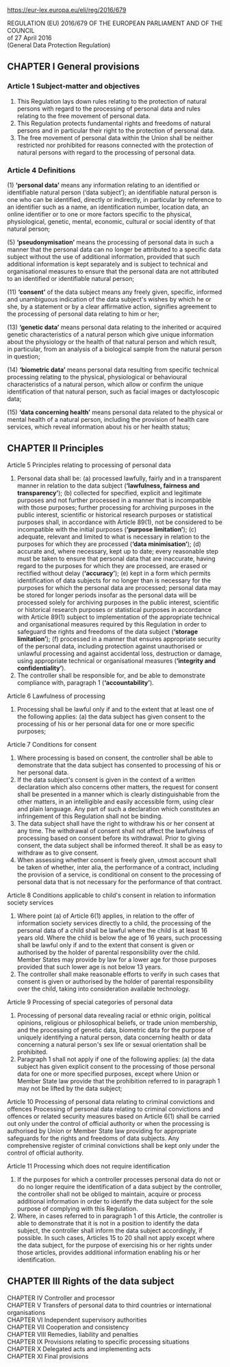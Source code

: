 https://eur-lex.europa.eu/eli/reg/2016/679

REGULATION (EU) 2016/679 OF THE EUROPEAN PARLIAMENT AND OF THE COUNCIL  
of 27 April 2016  
(General Data Protection Regulation)  

## CHAPTER I General provisions  

### Article 1 Subject-matter and objectives

1. This Regulation lays down rules relating to the protection of natural persons with regard to the processing of personal data and rules relating to the free movement of personal data.
2. This Regulation protects fundamental rights and freedoms of natural persons and in particular their right to the protection of personal data.
3. The free movement of personal data within the Union shall be neither restricted nor prohibited for reasons connected with the protection of natural persons with regard to the processing of personal data.

### Article 4 Definitions

(1) **‘personal data’** means any information relating to an identified or identifiable natural person (‘data subject’); an identifiable natural person is one who can be identified, directly or indirectly, in particular by reference to an identifier such as a name, an identification number, location data, an online identifier or to one or more factors specific to the physical, physiological, genetic, mental, economic, cultural or social identity of that natural person;

(5) **‘pseudonymisation’** means the processing of personal data in such a manner that the personal data can no longer be attributed to a specific data subject without the use of additional information, provided that such additional information is kept separately and is subject to technical and organisational measures to ensure that the personal data are not attributed to an identified or identifiable natural person;

(11) **‘consent’** of the data subject means any freely given, specific, informed and unambiguous indication of the data subject's wishes by which he or she, by a statement or by a clear affirmative action, signifies agreement to the processing of personal data relating to him or her;

(13) **‘genetic data’** means personal data relating to the inherited or acquired genetic characteristics of a natural person which give unique information about the physiology or the health of that natural person and which result, in particular, from an analysis of a biological sample from the natural person in question;

(14) **‘biometric data’** means personal data resulting from specific technical processing relating to the physical, physiological or behavioural characteristics of a natural person, which allow or confirm the unique identification of that natural person, such as facial images or dactyloscopic data;

(15) **‘data concerning health’** means personal data related to the physical or mental health of a natural person, including the provision of health care services, which reveal information about his or her health status;

## CHAPTER II Principles  

Article 5 Principles relating to processing of personal data

1. Personal data shall be:
(a) processed lawfully, fairly and in a transparent manner in relation to the data subject (**‘lawfulness, fairness and transparency’**);
(b) collected for specified, explicit and legitimate purposes and not further processed in a manner that is incompatible with those purposes; further processing for archiving purposes in the public interest, scientific or historical research purposes or statistical purposes shall, in accordance with Article 89(1), not be considered to be incompatible with the initial purposes (**‘purpose limitation’**);
(c) adequate, relevant and limited to what is necessary in relation to the purposes for which they are processed (**‘data minimisation’**);
(d) accurate and, where necessary, kept up to date; every reasonable step must be taken to ensure that personal data that are inaccurate, having regard to the purposes for which they are processed, are erased or rectified without delay (**‘accuracy’**);
(e) kept in a form which permits identification of data subjects for no longer than is necessary for the purposes for which the personal data are processed; personal data may be stored for longer periods insofar as the personal data will be processed solely for archiving purposes in the public interest, scientific or historical research purposes or statistical purposes in accordance with Article 89(1) subject to implementation of the appropriate technical and organisational measures required by this Regulation in order to safeguard the rights and freedoms of the data subject (**‘storage limitation’**);
(f) processed in a manner that ensures appropriate security of the personal data, including protection against unauthorised or unlawful processing and against accidental loss, destruction or damage, using appropriate technical or organisational measures (**‘integrity and confidentiality’**).
2. The controller shall be responsible for, and be able to demonstrate compliance with, paragraph 1 (**‘accountability’**).


Article 6
Lawfulness of processing
1. Processing shall be lawful only if and to the extent that at least one of the following applies:
(a) the data subject has given consent to the processing of his or her personal data for one or more specific purposes;

Article 7
Conditions for consent
1. Where processing is based on consent, the controller shall be able to demonstrate that the data subject has consented to processing of his or her personal data.
2. If the data subject's consent is given in the context of a written declaration which also concerns other matters, the request for consent shall be presented in a manner which is clearly distinguishable from the other matters, in an intelligible and easily accessible form, using clear and plain language. Any part of such a declaration which constitutes an infringement of this Regulation shall not be binding.
3. The data subject shall have the right to withdraw his or her consent at any time. The withdrawal of consent shall not affect the lawfulness of processing based on consent before its withdrawal. Prior to giving consent, the data subject shall be informed thereof. It shall be as easy to withdraw as to give consent.
4. When assessing whether consent is freely given, utmost account shall be taken of whether, inter alia, the performance of a contract, including the provision of a service, is conditional on consent to the processing of personal data that is not necessary for the performance of that contract.

Article 8
Conditions applicable to child's consent in relation to information society services
1. Where point (a) of Article 6(1) applies, in relation to the offer of information society services directly to a child, the processing of the personal data of a child shall be lawful where the child is at least 16 years old. Where the child is below the age of 16 years, such processing shall be lawful only if and to the extent that consent is given or authorised by the holder of parental responsibility over the child.
Member States may provide by law for a lower age for those purposes provided that such lower age is not below 13 years.
2. The controller shall make reasonable efforts to verify in such cases that consent is given or authorised by the holder of parental responsibility over the child, taking into consideration available technology.


Article 9
Processing of special categories of personal data
1. Processing of personal data revealing racial or ethnic origin, political opinions, religious or philosophical beliefs, or trade union membership, and the processing of genetic data, biometric data for the purpose of uniquely identifying a natural person, data concerning health or data concerning a natural person's sex life or sexual orientation shall be prohibited.
2. Paragraph 1 shall not apply if one of the following applies:
(a) the data subject has given explicit consent to the processing of those personal data for one or more specified purposes, except where Union or Member State law provide that the prohibition referred to in paragraph 1 may not be lifted by the data subject;

Article 10
Processing of personal data relating to criminal convictions and offences
Processing of personal data relating to criminal convictions and offences or related security measures based on Article 6(1) shall be carried out only under the control of official authority or when the processing is authorised by Union or Member State law providing for appropriate safeguards for the rights and freedoms of data subjects. Any comprehensive register of criminal convictions shall be kept only under the control of official authority.

Article 11
Processing which does not require identification
1. If the purposes for which a controller processes personal data do not or do no longer require the identification of a data subject by the controller, the controller shall not be obliged to maintain, acquire or process additional information in order to identify the data subject for the sole purpose of complying with this Regulation.
2. Where, in cases referred to in paragraph 1 of this Article, the controller is able to demonstrate that it is not in a position to identify the data subject, the controller shall inform the data subject accordingly, if possible. In such cases, Articles 15 to 20 shall not apply except where the data subject, for the purpose of exercising his or her rights under those articles, provides additional information enabling his or her identification.

## CHAPTER III Rights of the data subject  



CHAPTER IV Controller and processor  
CHAPTER V Transfers of personal data to third countries or international organisations  
CHAPTER VI Independent supervisory authorities  
CHAPTER VII Cooperation and consistency  
CHAPTER VIII Remedies, liability and penalties  
CHAPTER IX Provisions relating to specific processing situations  
CHAPTER X Delegated acts and implementing acts  
CHAPTER XI Final provisions  
